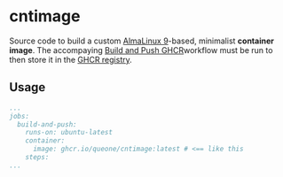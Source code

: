 # cntimage

Source code to build a custom [AlmaLinux 9](https://almalinux.org/)-based, minimalist **container image**. The accompaying [Build and Push GHCR](https://github.com/queone/cntimage/actions/workflows/build-and-push-image.yml)workflow must be run to then store it in the [GHCR registry](https://github.blog/news-insights/product-news/introducing-github-container-registry/).

## Usage

```yaml
...
jobs:
  build-and-push:
    runs-on: ubuntu-latest
    container:
      image: ghcr.io/queone/cntimage:latest # <== like this 
    steps:
...
```

